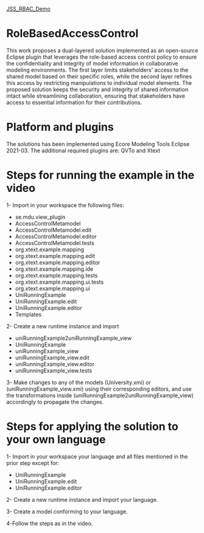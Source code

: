


[JSS_RBAC_Demo](https://github.com/MLJworkspace/RoleBasedAccessControl/assets/75987636/3d1b979a-8ff2-49a1-94d1-418399de839f)



# RoleBasedAccessControl
This work proposes a dual-layered solution implemented as an open-source Eclipse plugin that leverages the role-based access control policy to ensure the confidentiality and integrity of model information in collaborative modeling environments. The first layer limits stakeholders' access to the shared model based on their specific roles, while the second layer refines this access by restricting manipulations to individual model elements. The proposed solution keeps the security and integrity of shared information intact while streamlining collaboration, ensuring that stakeholders have access to essential information for their contributions.

# Platform and plugins
The solutions has been implemented using Ecore Modeling Tools Eclipse 2021-03. The additional required plugins are: QVTo and Xtext

# Steps for running the example in the video

1- Import in your workspace the following files: 

- se.mdu.view_plugin
 - AccessControlMetamodel
 - AccessControlMetamodel.edit
 - AccessControlMetamodel.editor
 - AccessControlMetamodel.tests
 - org.xtext.example.mapping
 - org.xtext.example.mapping.edit   
- org.xtext.example.mapping.editor
- org.xtext.example.mapping.ide
- org.xtext.example.mapping.tests
- org.xtext.example.mapping.ui.tests
- org.xtext.example.mapping.ui
- UniRunningExample
- UniRunningExample.edit
- UniRunningExample.editor
- Templates

2- Create a new runtime instance and import 

- uniRunningExample2uniRunningExample_view
- UniRunningExample
- uniRunningExample_view
- uniRunningExample_view.edit
- uniRunningExample_view.editor
- uniRunningExample_view.tests

3- Make changes to any of the models (University.xmi) or (uniRunningExample_view.xmi) using their corresponding editors, and use the transformations inside (uniRunningExample2uniRunningExample_view) accordingly to propagate the changes. 

# Steps for applying the solution to your own language

1- Import in your workspace your language and all files mentioned in the prior step except for:

- UniRunningExample
- UniRunningExample.edit
- UniRunningExample.editor

2- Create a new runtime instance and import your language.

3- Create a model conforming to your language. 

4-Follow the steps as in the video.

